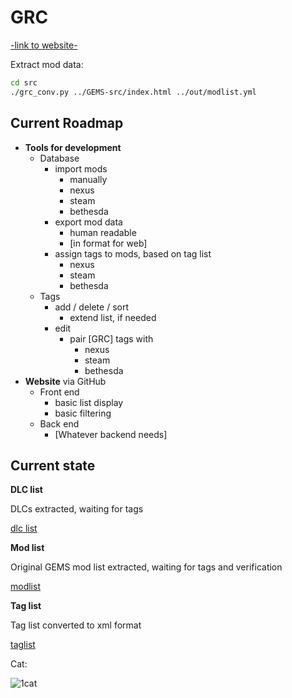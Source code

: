 GRC
===

[-link to website-](https://github.com/skwerlman/grc-temp-repo/)

Extract mod data:
```sh
cd src
./grc_conv.py ../GEMS-src/index.html ../out/modlist.yml
```


Current Roadmap
---------------

- **Tools for development**
	- Database
		- import mods
			- manually
			- nexus
			- steam
			- bethesda
		- export mod data
			- human readable
			- \[in format for web\]
		- assign tags to mods, based on tag list
			- nexus
			- steam
			- bethesda
	- Tags
		- add / delete / sort
			- extend list, if needed
		- edit
			- pair \[GRC\] tags with
				- nexus
				- steam
				- bethesda
- **Website** via GitHub
	- Front end
		- basic list display
		- basic filtering
	- Back end
		- \[Whatever backend needs\]

Current state
-------------

**DLC list**

DLCs extracted, waiting for tags

[dlc list](src/dlc.yml)

**Mod list**

Original GEMS mod list extracted, waiting for tags and verification

[modlist](out/modlist.yml)

**Tag list**

Tag list converted to xml format

[taglist](src/taglist.xml)

Cat:

![1cat](https://i.imgur.com/lVlPvCB.gif "A cat")
